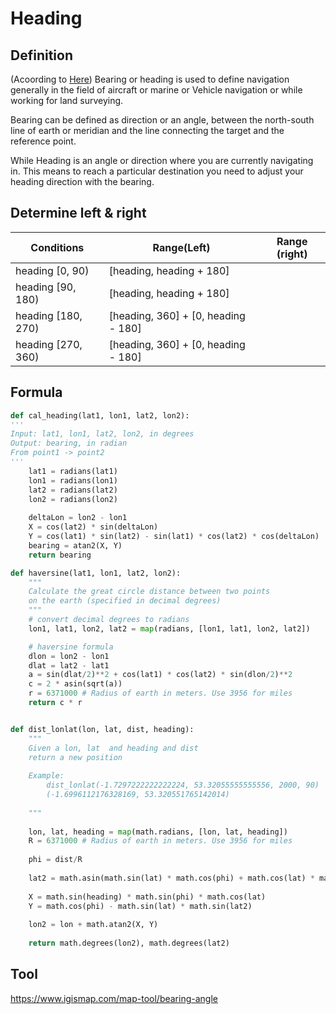 # Heading

## Definition

(Acoording to [Here](https://www.igismap.com/formula-to-find-bearing-or-heading-angle-between-two-points-latitude-longitude/))
Bearing or heading is used to define navigation generally in the field of aircraft or marine or Vehicle navigation or while working for land surveying. 

Bearing can be defined as direction or an angle, between the north-south line of earth or meridian and the line connecting the target and the reference point. 

While Heading is an angle or direction where you are currently navigating in.  This means to reach a particular destination you need to adjust your heading direction with the bearing.

## Determine left & right

Conditions | Range(Left) | Range (right)
---|---|---
heading [0, 90) | [heading, heading + 180] | 
heading [90, 180) | [heading, heading + 180]| 
heading [180, 270) | [heading, 360] + [0, heading - 180] |
heading [270, 360) | [heading, 360] + [0, heading - 180] |

## Formula

```python
def cal_heading(lat1, lon1, lat2, lon2):
'''
Input: lat1, lon1, lat2, lon2, in degrees
Output: bearing, in radian
From point1 -> point2
'''
    lat1 = radians(lat1)
    lon1 = radians(lon1)
    lat2 = radians(lat2)
    lon2 = radians(lon2)
    
    deltaLon = lon2 - lon1
    X = cos(lat2) * sin(deltaLon)
    Y = cos(lat1) * sin(lat2) - sin(lat1) * cos(lat2) * cos(deltaLon)
    bearing = atan2(X, Y)
    return bearing
```

```python
def haversine(lat1, lon1, lat2, lon2):
    """
    Calculate the great circle distance between two points 
    on the earth (specified in decimal degrees)
    """
    # convert decimal degrees to radians 
    lon1, lat1, lon2, lat2 = map(radians, [lon1, lat1, lon2, lat2])

    # haversine formula 
    dlon = lon2 - lon1 
    dlat = lat2 - lat1 
    a = sin(dlat/2)**2 + cos(lat1) * cos(lat2) * sin(dlon/2)**2
    c = 2 * asin(sqrt(a)) 
    r = 6371000 # Radius of earth in meters. Use 3956 for miles
    return c * r

```


```python

def dist_lonlat(lon, lat, dist, heading):
    """
    Given a lon, lat  and heading and dist
    return a new position
    
    Example:
        dist_lonlat(-1.7297222222222224, 53.32055555555556, 2000, 90)
        (-1.6996112176328169, 53.320551765142014)
        
    """
    
    lon, lat, heading = map(math.radians, [lon, lat, heading])
    R = 6371000 # Radius of earth in meters. Use 3956 for miles
    
    phi = dist/R
    
    lat2 = math.asin(math.sin(lat) * math.cos(phi) + math.cos(lat) * math.sin(phi) * math.cos(heading))
    
    X = math.sin(heading) * math.sin(phi) * math.cos(lat)
    Y = math.cos(phi) - math.sin(lat) * math.sin(lat2)
    
    lon2 = lon + math.atan2(X, Y)
    
    return math.degrees(lon2), math.degrees(lat2)
```

## Tool
https://www.igismap.com/map-tool/bearing-angle